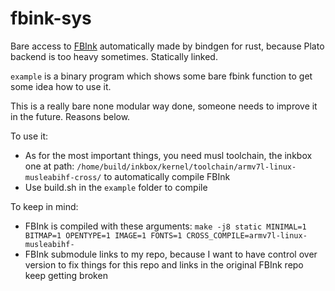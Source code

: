 # fbink-sys
Bare access to [FBInk](https://github.com/NiLuJe/FBInk) automatically made by bindgen for rust, because Plato backend is too heavy sometimes. Statically linked.

`example` is a binary program which shows some bare fbink function to get some idea how to use it.

This is a really bare none modular way done, someone needs to improve it in the future. Reasons below.

To use it:
- As for the most important things, you need musl toolchain, the inkbox one at path: `/home/build/inkbox/kernel/toolchain/armv7l-linux-musleabihf-cross/` to automatically compile FBInk
- Use build.sh in the `example` folder to compile

To keep in mind:
- FBInk is compiled with these arguments: `make -j8 static MINIMAL=1 BITMAP=1 OPENTYPE=1 IMAGE=1 FONTS=1 CROSS_COMPILE=armv7l-linux-musleabihf-`
- FBInk submodule links to my repo, because I want to have control over version to fix things for this repo and links in the original FBInk repo keep getting broken
